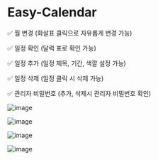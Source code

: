 # Easy-Calendar

✅ 월 변경 (화살표 클릭으로 자유롭게 변경 가능)

✅ 일정 확인 (달력 표로 확인 가능)

✅ 일정 추가 (일정 제목, 기간, 색깔 설정 가능)

✅ 일정 삭제 (일정 클릭 시 삭제 가능)

✅ 관리자 비밀번호 (추가, 삭제시 관리자 비밀번호 확인)

![image](https://github.com/user-attachments/assets/1e839658-e5f3-4f06-a71c-d9a330ac7d52)

![image](https://github.com/user-attachments/assets/1d438688-f956-4cee-9034-614f46ebe2b0)

![image](https://github.com/user-attachments/assets/5ea88aa5-56e3-46f2-98b6-45101330f637)

![image](https://github.com/user-attachments/assets/46698435-a0ed-4b50-8754-5605e8d4935b)
